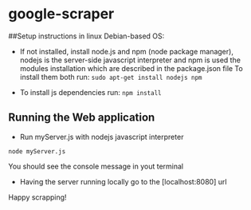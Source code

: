 # google-scraper

##Setup instructions in linux Debian-based OS:
* If  not installed, install node.js and npm (node package manager),  
nodejs is the server-side javascript interpreter and 
npm is used  the modules installation which are described in the package.json file
To install them both run:
```sudo apt-get install nodejs npm ```

* To install js dependencies run:
```npm install``` 

## Running the Web application
* Run myServer.js with nodejs javascript interpreter 

```node myServer.js```
 
 You should see the console message in yout terminal
 
* Having the server running locally go to the [localhost:8080] url 

Happy scrapping!
